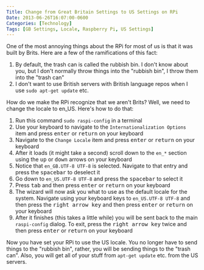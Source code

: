 ```yaml
---
Title: Change from Great Britain Settings to US Settings on RPi
Date: 2013-06-26T16:07:00-0600
Categories: [Technology]
Tags: [GB Settings, Locale, Raspberry Pi, US Settings]
---
```


One of the most annoying things about the RPi for most of us is that it
was built by Brits. Here are a few of the ramifications of this fact:

1.  By default, the trash can is called the rubbish bin. I don't know about you,
    but I don't normally throw things into the "rubbish bin", I throw them into
    the "trash can"
2.  I don't want to use British servers with British language repos when I use
    `sudo apt-get update` etc.

How do we make the RPi recognize that we aren't Brits? Well, we need to change
the locale to en\_US. Here's how to do that:

1.  Run this command `sudo raspi-config` in a terminal
2.  Use your keyboard to navigate to the `Internationalization Options` item and
    press <kbd>enter</kbd> or <kbd>return</kbd> on your keyboard
3.  Navigate to the `Change Locale` item and press <kbd>enter</kbd> or
    <kbd>return</kbd> on your keyboard
4.  After it loads (it might take a second) scroll down to the `en_*` section
    using the <kbd>up</kbd> or <kbd>down</kbd> arrows on your keyboard
5.  Notice that `en_GB.UTF-8 UTF-8` is selected. Navigate to that entry and
    press the <kbd>spacebar</kbd> to deselect it
6.  Go down to `en_US.UTF-8 UTF-8` and press the <kbd>spacebar</kbd> to select
    it
7.  Press <kbd>tab</kbd> and then press <kbd>enter</kbd> or <kbd>return</kbd> on
    your keyboard
8.  The wizard will now ask you what to use as the default locale for the
    system. Navigate using your keyboard keys to `en_US.UTF-8 UTF-8` and then
    press the <kbd>right arrow key</kbd> and then press <kbd>enter</kbd> or
    <kbd>return</kbd> on your keyboard
9.  After it finishes (this takes a little while) you will be sent back to the
    main `raspi-config` dialog. To exit, press the <kbd>right arrow key</kbd>
    twice and then press <kbd>enter</kbd> or <kbd>return</kbd> on your keyboard

Now you have set your RPi to use the US locale. You no longer have to send
things to the "rubbish bin", rather, you will be sending things to the "trash
can". Also, you will get all of your stuff from `apt-get update` etc. from the
US servers.

